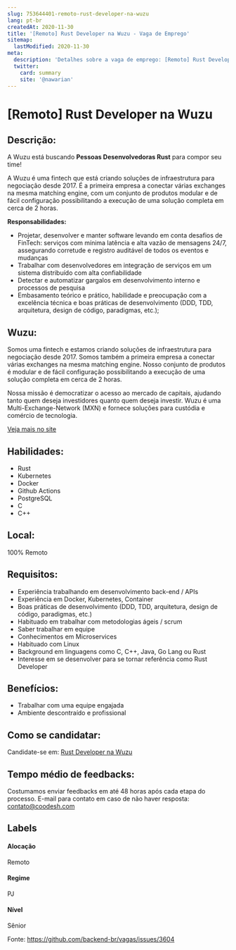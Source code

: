 ```yaml
---
slug: 753644401-remoto-rust-developer-na-wuzu
lang: pt-br
createdAt: 2020-11-30
title: '[Remoto] Rust Developer na Wuzu - Vaga de Emprego'
sitemap:
  lastModified: 2020-11-30
meta:
  description: 'Detalhes sobre a vaga de emprego: [Remoto] Rust Developer na Wuzu'
  twitter:
    card: summary
    site: '@nawarian'
---
```


# [Remoto] Rust Developer na Wuzu

## Descrição: 
 <p>A Wuzu está buscando <strong>Pessoas Desenvolvedoras Rust</strong> para compor seu time!</p>
<p>A Wuzu é uma  fintech que está criando soluções de infraestrutura para negociação desde 2017. É a primeira empresa a conectar várias exchanges na mesma matching engine, com um conjunto de produtos modular e de fácil configuração possibilitando a execução de uma solução completa em cerca de 2 horas.</p>
<p><strong>Responsabilidades:</strong></p>
<ul>
<li>Projetar, desenvolver e manter software levando em conta desafios de FinTech: serviços com mínima latência e alta vazão de mensagens 24/7, assegurando corretude e registro auditável de todos os eventos e mudanças</li>
<li>Trabalhar com desenvolvedores em integração de serviços em um sistema distribuído com alta confiabilidade</li>
<li>Detectar e automatizar gargalos em desenvolvimento interno e processos de pesquisa</li>
<li>Embasamento teórico e prático, habilidade e preocupação com a excelência técnica e boas práticas de desenvolvimento (DDD, TDD, arquitetura, design de código, paradigmas, etc.);</li>
</ul>

## Wuzu: 
 <p>Somos uma fintech e estamos criando soluções de infraestrutura para negociação desde 2017. Somos também a primeira empresa a conectar várias exchanges na mesma matching engine. Nosso conjunto de produtos é modular e de fácil configuração possibilitando a execução de uma solução completa em cerca de 2 horas.</p>
<p>Nossa missão é democratizar o acesso ao mercado de capitais, ajudando tanto quem deseja investidores quanto quem deseja investir. Wuzu é uma Multi-Exchange-Network (MXN) e fornece soluções para custódia e comércio de tecnologia.</p><a href='https://coodesh.com/empresas/wuzu'>Veja mais no site</a>

 ## Habilidades: 
 - Rust 
- Kubernetes 
- Docker 
- Github Actions 
- PostgreSQL 
- C 
- C++

## Local: 
 100% Remoto

## Requisitos: 
 - Experiência trabalhando em desenvolvimento back-end / APIs 
- Experiência em Docker, Kubernetes, Container 
- Boas práticas de desenvolvimento (DDD, TDD, arquitetura, design de código, paradigmas, etc.) 
- Habituado em trabalhar com metodologias ágeis / scrum 
- Saber trabalhar em equipe 
- Conhecimentos em Microservices 
- Habituado com Linux 
- Background em linguagens como C, C++, Java, Go Lang ou Rust 
- Interesse em se desenvolver para se tornar referência como Rust Developer

## Benefícios: 
 - Trabalhar com uma equipe engajada 
- Ambiente descontraído e profissional

## Como se candidatar:
Candidate-se em: [Rust Developer na Wuzu](https://coodesh.com/vagas/software-developer-c-rust-20201125?origin=github&modal=open)

## Tempo médio de feedbacks:
 Costumamos enviar feedbacks em até 48 horas após cada etapa do processo. E-mail para contato em caso de não haver resposta: [contato@coodesh.com](mailto:contato@coodesh.com)

## Labels
#### Alocação
Remoto

#### Regime
PJ

#### Nível
Sênior

Fonte: https://github.com/backend-br/vagas/issues/3604